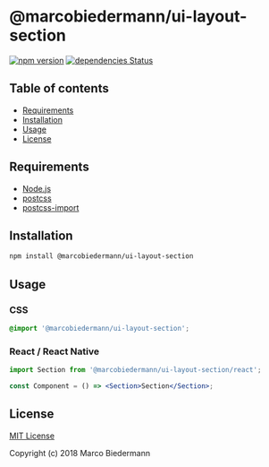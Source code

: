 # @marcobiedermann/ui-layout-section

[![npm version](https://badge.fury.io/js/%40marcobiedermann%2Fui-layout-section.svg)](https://badge.fury.io/js/%40marcobiedermann%2Fui-layout-section)
[![dependencies Status](https://david-dm.org/marcobiedermann/ui/status.svg?path=packages/ui-layout-section)](https://david-dm.org/marcobiedermann/ui?path=packages/ui-layout-section)

## Table of contents

- [Requirements](#requirements)
- [Installation](#installation)
- [Usage](#usage)
- [License](#license)

## Requirements

- [Node.js](https://nodejs.org)
- [postcss](https://github.com/postcss/postcss)
- [postcss-import](https://github.com/postcss/postcss-import)

## Installation

```sh
npm install @marcobiedermann/ui-layout-section
```

## Usage

### CSS

```css
@import '@marcobiedermann/ui-layout-section';
```

### React / React Native

```jsx
import Section from '@marcobiedermann/ui-layout-section/react';

const Component = () => <Section>Section</Section>;
```

## License

[MIT License](../../LICENSE)

Copyright (c) 2018 Marco Biedermann

